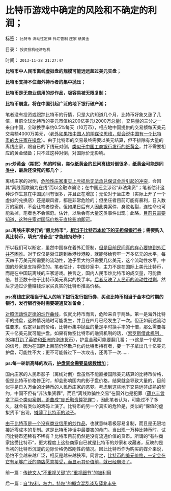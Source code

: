 # 比特币游戏中确定的风险和不确定的利润；

标签： `比特币` `流动性定律` `外汇管制` `庄家` `纸黄金` 

目录： `投资投机经济危机`

时间： `2013-11-28 21:27:47`

**比特币中人民币离线虚拟盘的规模可能远远超过美元实盘；**

**比特币支持不住海外持币者的集中抛压；**

**比特币是无商业信用的炒作品，极容易被无限复制；**

**比特币崩盘，将在中国引起广泛的地下银行破产潮；**

笔者没有投资或跟踪比特币的行情，只是大约知道几个月，比特币好象又涨了几倍，目前全球比特币的美元市值约200亿美元(2000万总量)，交易量的三分之一来自中国，全球换手率约0.5%每天（10万币），相应地中国提供的交易额每天美元交易额4000万美元，（[老外如果按中国人的阴谋论思维，就会说中国有一个比特币的大庄家在操盘](../../../2008/10/20/民族主义阴谋论不受欢迎.md)）。由于比特币的交易最终需要以美元结算，但不排除有大量的离线庄家，跟自已的下线玩对倒，[类似于中国工商银行发行的纸黄金](../../../2012/11/2/纸黄金提供了“金本位货币”和“私有化发行的货币”的范例.md)，并不需要相应的黄金储备；只不过这种对倒，对国际价无影响。

**ps:炒黄金（期货）热的时侯，类似纸黄金的民间离线对倒很多，[纸黄金可能是同类中](../../../2012/11/1/股市比六合彩／纸黄金“更投机，更赌，更圈钱”的强盗逻辑.md)，最后还没死的那几个**；

离线庄家的对倒，[危险性庄家事实上亏损后无法承兑保证金后引起的冲突](../../../2013/3/28/股票本来就是个人投资，根本不应该机构化.md)，会因其“离线而欺骗为在线”而以金融诈骗论；在中国还会涉讼“非法集资”；笔者估计这种炒作生意在中国民间有很多，并且正在增加；无论对于坐庄者（实际上开了一个虚拟的兑换店）还是跟风者，都是非常危险的；但坐庄者目前可能有暴利，日入数万的案例，不会让笔者惊奇。但如果日后有人因此类案件，身败名裂，连性命也可能丢掉，笔者也不会惊奇。估计，以后会有大量这类事件出现；此略。[目前只需要知道，这种庄家对国际价格无直接影响即可](../../../2012/2/26/闭环经济模型就是个体价值观，及社会财富的层次.md)。

**ps:离线庄家发行的“假比特币”，[相当于比特币本位下的无担保银行券](../../../2012/11/1/纸黄金，纸石油，纸something都是（庞氏金字塔or约翰.劳）的骗局；.md)；需要购入真比特币，填充“准备金”才能维持炒作**；

所以我们可以断定，虽然中国存在着外汇管制，[但是目前民间真的存心要搞到外汇并不困难](../../../2013/11/27/将“地下银行，地下兑换点”能量无限放大的“货币战争”.md)。对于仅仅是浙江跑到香港炒港股，就能够给套牢一万多亿元的水平，每天四千万美元所需要的流动性，池子里大约只需要几亿美元，这个流动性水平，中国的炒家是支持得住的。笔者估计，中国炒家中，主力不是在国际上美元比特币，而是在中国玩离线的庄家游戏。换言之，国内人民币炒比特币的成交量，可能数倍，甚至数十倍于比特币美元真实的换手率。[后者反映了人民币的流动性过剩](../../../2012/1/5/股市锚定实体经济，股市的炒作有益无害.md)，然后才通过少量赚钱炒家买真实的比特币推高价格。

**ps:离线庄家相当于[私人的地下银行发行银行券](../../../2011/5/11/美国早期银行，财税，货币和“假钞”.md)，买点比特币相当于金本位时期的银行，发行银行券时需要硬通货准备金**；

[对照流动性定律的炒作曲线](../../../2013/11/14/“炒作，投机”是生命周期很短的“新行业创业”的试错.md)，仅就比特币而言，危险来自于两处。第一是海外比特币的抛盘，这种情况随时可能发生，并且在四月已经发生了一次。但正如前述流动性要求，假定以目前价格，比特币集中抛盘的量是平时换手率的十倍，那么需要每天十亿美元就可能护盘。如果有做空比特币的融资机制的话，（[索罗斯借此机制，98年打趴了英镑和亚洲的泡沫货币](../../../2009/4/29/98东南亚金融危机欧美国际资本赚钱了吗.md)），护盘金融可能要翻几番；——>这是一个危险的信号，因为在国际上目前仍然散户化的比特币持有者，要一下子拿出几十亿美元护盘，可能性不大；更不可能躲过下一次攻击，还再下一次……

**ps:每一轮新高峰的攻击，[护盘资金需要呈级数增加](../../../2013/11/6/流动性定律导出《货币信用原理》，兼谈任志强同志的高房价.md)**；

国内庄家的人民币影子（离线对倒）盘虽然不能直接国际美元结算的比特币价格，但是比特币价格修正时，却会影响国内的影子盘价格，结果就会导致大量的，目前似乎是日入万金的比特币的人民币庄家的恶梦。考虑到这些地下交易远非成熟的契约，中国不但有“非法集资罪”，而且“离线欺骗性交易”在国外也是犯罪（[薛兆丰曾拿了两个类似案例，歪曲成“庞氏融资算犯罪”](../../../2012/6/10/薛兆丰先生的权威型大脑和吴英案的大字报.md)），因此笔者认为，可能过不了多久，就会有类似的戏码上演了。比特币的另一个真实的危险是，类似的“保值的虚拟货币”出现，[摊薄了比特币的池子](../../../2013/4/18/黄金和金本位都是古老记忆的残余，炒作的池子和通货膨胀.md)。

[由于比特币是一个没有商业信用的炒作品](../../../2012/11/4/货币信用的创造和消费流程；基金份额相当于私有货币；.md)，也就意味着极容易复制，而且是无限地接近零成本的复制。这是比特币神话中最要害的命门。当出现一万种比特币时，试问比特币还稀有不稀有？比特币目前仍然是没有流通价值的货币。所谓的“有些商家接受比特币”，更大程度上这些商家自已就是比特币的炒家和收藏者，反映的是当初的比特币沉淀的边际价格仍然刚性的情况。因此比特币作为购买的媒介来说，恐怕不会越来越广泛，相反是越来越狭窄。简言之，[比特币的美元价格，一定会在它有足够广泛的商店愿意接受，而显示其价值前，就已经崩溃了](../../../2013/5/4/比特币不是货币，是多余的电子本位.md)。



前一篇：[传统文人“不重视关键”的“重视细节”的被利用](../../../2013/11/28/传统文人“不重视关键”的“重视细节”的被利用.md)

后一篇：[自&quot;权利，权力，特权&quot;的概念混乱谈及薛兆丰先](../../../2013/11/28/自权利，权力，特权的概念混乱谈及薛兆丰先.md)